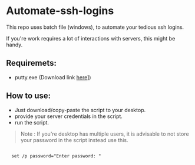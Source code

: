 # Automate-ssh-logins
This repo uses batch file (windows), to automate your tedious ssh logins. 

If you're work requires a lot of interactions with servers, this might be handy.

## Requiremets:
- putty.exe (Download link [here](https://www.putty.org/)])

## How to use:

- Just download/copy-paste the script to your desktop.
- provide your server credentials in the script.
- run the script.


> Note : If you're desktop has multiple users, it is advisable to not store your password in the script instead use this. 

<code> 
  set /p password="Enter password: "
</code>
